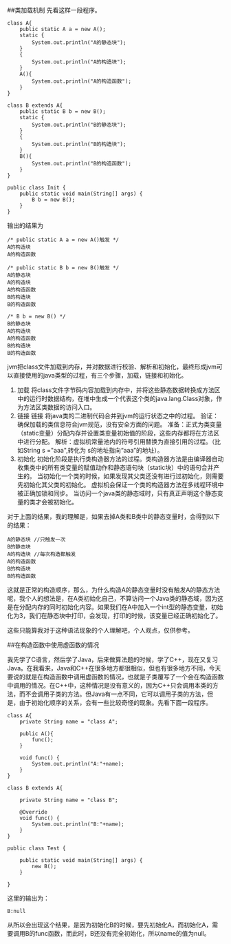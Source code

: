 ##类加载机制
先看这样一段程序。
```
class A{
    public static A a = new A();
    static {
        System.out.println("A的静态块");
    }
    {
        System.out.println("A的构造块");
    }
    A(){
        System.out.println("A的构造函数");
    }
}

class B extends A{
	public static B b = new B();
    static {
        System.out.println("B的静态块");
    }
    {
        System.out.println("B的构造块");
    }
    B(){
        System.out.println("B的构造函数");
    }
}

public class Init {
	public static void main(String[] args) {
		B b = new B();
	}
}
```
输出的结果为
```
/* public static A a = new A()触发 */
A的构造块 
A的构造函数

/* public static B b = new B()触发 */
A的静态块
A的构造块
A的构造函数
B的构造块
B的构造函数

/* B b = new B() */
B的静态块
A的构造块
A的构造函数
B的构造块
B的构造函数
```

jvm把class文件加载到内存，并对数据进行校验、解析和初始化，最终形成jvm可以直接使用的java类型的过程，有三个步骤，加载，链接和初始化。
1. 加载
将class文件字节码内容加载到内存中，并将这些静态数据转换成方法区中的运行时数据结构，在堆中生成一个代表这个类的java.lang.Class对象，作为方法区类数据的访问入口。
2. 链接
链接 将java类的二进制代码合并到jvm的运行状态之中的过程。
 验证：确保加载的类信息符合jvm规范，没有安全方面的问题。
 准备：正式为类变量（static变量）分配内存并设置类变量初始值的阶段，这些内存都将在方法区中进行分配。
 解析：虚拟机常量池内的符号引用替换为直接引用的过程。（比如String s ="aaa",转化为 s的地址指向“aaa”的地址）。
3. 初始化
初始化阶段是执行类构造器方法的过程。类构造器方法是由编译器自动收集类中的所有类变量的赋值动作和静态语句块（static块）中的语句合并产生的。
当初始化一个类的时候，如果发现其父类还没有进行过初始化，则需要先初始化其父类的初始化。
虚拟机会保证一个类的构造器方法在多线程环境中被正确加锁和同步。
当访问一个java类的静态域时，只有真正声明这个静态变量的类才会被初始化。

对于上面的结果，我的理解是，如果去掉A类和B类中的静态变量时，会得到以下的结果：
```
A的静态块 //只触发一次
B的静态块
A的构造块 //每次构造都触发
A的构造函数
B的构造块
B的构造函数
```
这就是正常的构造顺序，那么，为什么构造A的静态变量时没有触发A的静态方法呢，我个人的想法是，在A类初始化自己，不算访问一个Java类的静态域，因为这是在分配内存的同时初始化内容。如果我们在A中加入一个int型的静态变量，初始化为3，我们在静态块中打印，会发现，打印的时候，该变量已经正确初始化了。

这些只能算我对于这种语法现象的个人理解吧，个人观点，仅供参考。

##在构造函数中使用虚函数的情况

我先学了C语言，然后学了Java，后来做算法题的时候，学了C++，现在又复习Java。在我看来，Java和C++在很多地方都很相似，但也有很多地方不同，今天要说的就是在构造函数中调用虚函数的情况，也就是子类覆写了一个会在构造函数中调用的情况。在C++中，这种情况是没有意义的，因为C++只会调用本类的方法，而不会调用子类的方法。但Java有一点不同，它可以调用子类的方法，但是，由于初始化顺序的关系，会有一些比较奇怪的现象。先看下面一段程序。

```
class A{
	private String name = "class A";
	
	public A(){
		func();
	}
	
	void func() {
		System.out.println("A:"+name);
	}
}

class B extends A{
	
	private String name = "class B";
	
	@Override
	void func() {
		System.out.println("B:"+name);
	}
}

public class Test {  
	
	public static void main(String[] args) {
		new B();
	}
	
}  
```
这里的输出为：
```
B:null
```
从所以会出现这个结果，是因为初始化B的时候，要先初始化A，而初始化A，需要调用B的func函数，而此时，B还没有完全初始化，所以name的值为null。
